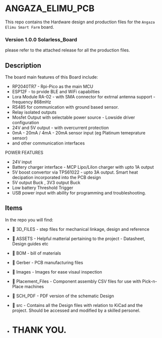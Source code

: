 # ANGAZA_ELIMU_PCB

This repo contains the Hardware design and production files for the `Angaza Elimu Smart Farm` board.
 ### Version 1.0.0 Solarless_Board 
 please refer to the attached release for all the production files.

## Description
The board main features of this Board include:
- RP2040TR7 - Rpi-Pico as the main MCU
- ESP12F - to prvide BLE and WiFi capabilties
- Lora Module RA-02 - with SMA connector  for extrnal antenna support - frequency 868mHz
- RS485 for communication with ground based sensor.
- Relay isolated outputs
- Mosfet Output with selectable power source - Lowside driver configuration
- 24V and 5V output - with overcurrent protection
- 0mA - 20mA  / 4mA - 20mA sensor input (eg Platinum temeprature sensor)
- and other communication interfaces

POWER FEATURES
- 24V  input
- Battery charger interface - MCP Lipo/LiIon charger with upto 1A output
- 5V boost convertor via TPS61022 - upto 3A output. Smart heat decipation incorporated into the PCB design
- 5V output Buck , 3V3 output Buck
- Low battery Threshold Trigger
- USB power input with ability for programming and troubleshooting.
## Items
In the repo you will find:
- 📁 3D_FILES - step files for mechanical linkage, design and reference
- 📁 ASSETS - Helpful matterial pertaining to the project - Datasheet, Design guides etc
- 📁 BOM - bill of materials
- 📁 Gerber - PCB manufacturing files
- 📁 Images -  Images for ease visaul inspection
- 📁 Placement_Files - Component assembly CSV files for use with Pick-n-Place machines
- 📁 SCH_PDF - PDF version of the schematic Design
- 📁 src - Contains all the Design files with relation to KiCad and the project. Should be accessed and modified by a skilled personel.

- # THANK YOU.
